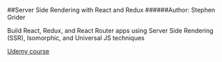 ##Server Side Rendering with React and Redux
######Author: Stephen Grider

Build React, Redux, and React Router apps using Server Side Rendering (SSR), Isomorphic, and Universal JS techniques

[Udemy course](https://www.udemy.com/course/server-side-rendering-with-react-and-redux/)